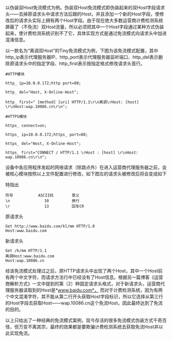 以伪装双Host免流模式为例。伪装双Host免流模式即伪装起来的双Host字段请求头——去掉原请求头中请求方法后跟的Host，并且添加一个新的Host字段，使修改后的请求头实际上拥有两个Host字段。由于现在绝大多数运营商计费检测系统屏蔽了（不免流）双Host流量，所以必须把其中一个Host字段通过某种方式伪装起来，使计费检测系统识别不了它，具体实现方式是通过免流模式向请求头中加进混淆信息。

以一款名为“离调双Host”的Tiny免流模式为例，下图为该免流模式配置，其中http_ip表示代理服务器IP、http_port表示代理服务器监听端口、http_del表示删除原请求头中的指定字段、http_first表示按指定格式修改请求头首行。
```
#HTTP模块

http_ ip=10.0.0.172;http port=80;

http_ del="Host, X-Online-Host"; 

http_ first=" [method] [uri] HTTP/1.1\r\n离调\rHost: [host] \r\nHost:wap.10086.cn\r\n";

#HTTPS模块

https_ connect=on;

https_ ip=10.0.0.172;https_ port=80;

https_ del="Host, X-Online-Host";

https_ first="CONNECT / HTTP/1.1 \rHost : [host] \r\nHost: wap.10086.cn\r\n";
```
设备中各应用程序发起的网络请求（除跳点外）在进入运营商代理服务器之前，会被核心模块按照以上文件配置进行修改，如下图左的请求头被修改后将会变成如下

特指出
```
符号           ASCII码        意义
\n               10          换行
\r               13          回车CR
```
原请求头
```
Get http://www.baidu.com/kl/mm HTTP/1.0
Host:www.baidu.com
```

新请求头
```
Get /k/mm HTTP/1.1
离调Host:www.baidu.com
Host:wap.10086.cn
```
经该免流模式处理过之后，原HTTP请求头中出现了两个Host，其中一个Host前有两个中文字符，而请求方法行中已经没有了Host信息。根据另一篇博客《运营商解析方式》一文中提到的第（2）种固定请求头格式，对于新请求头，运营商代理服务器读取到的Host是*www.baidu.com*， 而对于计费检测系统，因为有两个中文混淆字符，其不能从第二行开头获取Host字段标识，所以它选择从第三行的Host字段去获取Host——wap.10086.cn这个免流Host，因此最终达到了免流的目的。

以上只给出了一种经典的免流模式案例，现今存活的很多免流模式伪装方式千奇百怪，但万变不离其宗，最终的效果都是要欺骗计费检测系统去获取免流Host并以此实现免流。
